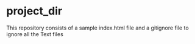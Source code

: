 # project_dir
This repository consists of a sample index.html file and a gitignore file to ignore all the Text files
